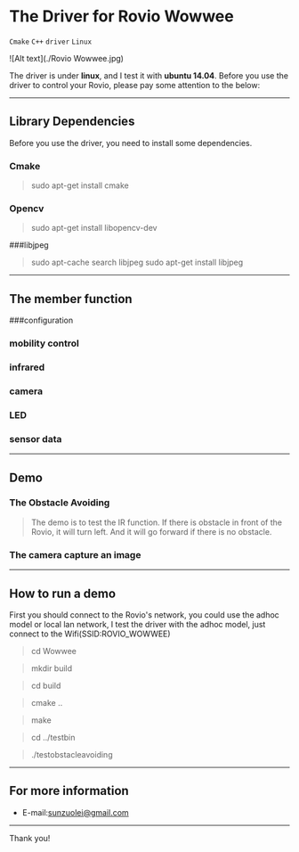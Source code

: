 # The Driver for Rovio Wowwee
`Cmake` `C++` `driver` `Linux`

![Alt text](./Rovio Wowwee.jpg)

The driver is under **linux**, and I test it with **ubuntu 14.04**. Before you use the driver to control your Rovio, please pay some attention to the below:
 
-------------------

## Library Dependencies

Before you use the driver, you need to install some dependencies.

### Cmake 
> sudo apt-get install cmake

### Opencv
>sudo apt-get install libopencv-dev

###libjpeg

>sudo apt-cache search libjpeg
>sudo apt-get install libjpeg


-------------------

## The member function 

###configuration

### mobility control

### infrared


### camera

### LED

### sensor data
-------------------

## Demo
### The Obstacle Avoiding
>The demo is to test the IR function. If there is obstacle in front of the Rovio, it will turn left. And it will go forward if there is no obstacle. 

### The camera capture an image

-------------------
## How to run a demo
First you should connect to the Rovio's network, you could use the adhoc model or local lan network, I test the driver with the adhoc model, just  connect to the Wifi(SSID:ROVIO_WOWWEE)

>cd Wowwee

>mkdir build

>cd build

>cmake ..

>make

>cd ../testbin

>./testobstacleavoiding

-------------------

## For more information
- E-mail:[sunzuolei@gmail.com](sunzuolei@gmail.com)

---------
Thank you!



